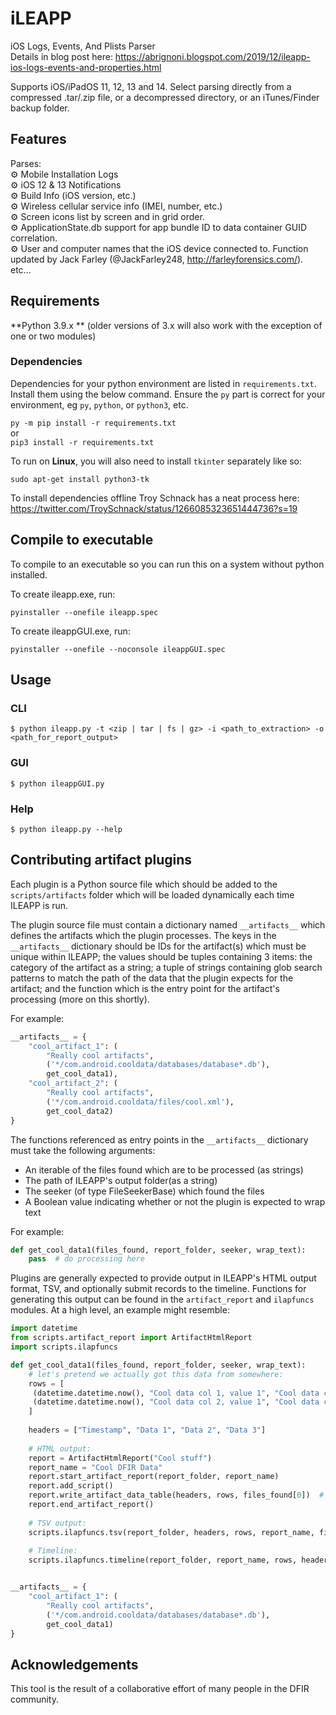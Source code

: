 # iLEAPP

iOS Logs, Events, And Plists Parser  
Details in blog post here: https://abrignoni.blogspot.com/2019/12/ileapp-ios-logs-events-and-properties.html

Supports iOS/iPadOS 11, 12, 13 and 14.
Select parsing directly from a compressed .tar/.zip file, or a decompressed directory, or an iTunes/Finder backup folder.

## Features

Parses:  
⚙️ Mobile Installation Logs  
⚙️ iOS 12 & 13 Notifications  
⚙️ Build Info (iOS version, etc.)  
⚙️ Wireless cellular service info (IMEI, number, etc.)  
⚙️ Screen icons list by screen and in grid order.  
⚙️ ApplicationState.db support for app bundle ID to data container GUID correlation.   
⚙️ User and computer names that the iOS device connected to. Function updated by Jack Farley (@JackFarley248, http://farleyforensics.com/).  
etc...

## Requirements

**Python 3.9.x ** (older versions of 3.x will also work with the exception of one or two modules)

### Dependencies

Dependencies for your python environment are listed in `requirements.txt`. Install them using the below command. Ensure 
the `py` part is correct for your environment, eg `py`, `python`, or `python3`, etc. 

`py -m pip install -r requirements.txt`  
or  
 `pip3 install -r requirements.txt`

To run on **Linux**, you will also need to install `tkinter` separately like so:

`sudo apt-get install python3-tk`

To install dependencies offline Troy Schnack has a neat process here:
https://twitter.com/TroySchnack/status/1266085323651444736?s=19

## Compile to executable

To compile to an executable so you can run this on a system without python installed.

To create ileapp.exe, run:

```
pyinstaller --onefile ileapp.spec
```

To create ileappGUI.exe, run:

```
pyinstaller --onefile --noconsole ileappGUI.spec
```

## Usage

### CLI

```
$ python ileapp.py -t <zip | tar | fs | gz> -i <path_to_extraction> -o <path_for_report_output>
```

### GUI

```
$ python ileappGUI.py 
```

### Help

```
$ python ileapp.py --help
```

## Contributing artifact plugins

Each plugin is a Python source file which should be added to the `scripts/artifacts` folder which will be loaded 
dynamically each time ILEAPP is run.

The plugin source file must contain a dictionary named `__artifacts__` which defines the artifacts which the plugin 
processes. The keys in the `__artifacts__` dictionary should be IDs for the artifact(s) which must be unique within
ILEAPP; the values should be tuples containing 3 items: the category of the artifact as a string; a tuple of strings
containing glob search patterns to match the path of the data that the plugin expects for the artifact; and the function 
which is the entry point for the artifact's processing (more on this shortly).

For example:

```python
__artifacts__ = {
    "cool_artifact_1": (
        "Really cool artifacts",
        ('*/com.android.cooldata/databases/database*.db'),
        get_cool_data1),
    "cool_artifact_2": (
        "Really cool artifacts",
        ('*/com.android.cooldata/files/cool.xml'),
        get_cool_data2)
}
```

The functions referenced as entry points in the `__artifacts__` dictionary must take the following arguments:

* An iterable of the files found which are to be processed (as strings)
* The path of ILEAPP's output folder(as a string)
* The seeker (of type FileSeekerBase) which found the files
* A Boolean value indicating whether or not the plugin is expected to wrap text

For example:

```python
def get_cool_data1(files_found, report_folder, seeker, wrap_text):
    pass  # do processing here
```

Plugins are generally expected to provide output in ILEAPP's HTML output format, TSV, and optionally submit records to 
the timeline. Functions for generating this output can be found in the `artifact_report` and `ilapfuncs` modules. 
At a high level, an example might resemble:

```python
import datetime
from scripts.artifact_report import ArtifactHtmlReport
import scripts.ilapfuncs

def get_cool_data1(files_found, report_folder, seeker, wrap_text):
    # let's pretend we actually got this data from somewhere:
    rows = [
     (datetime.datetime.now(), "Cool data col 1, value 1", "Cool data col 1, value 2", "Cool data col 1, value 3"),
     (datetime.datetime.now(), "Cool data col 2, value 1", "Cool data col 2, value 2", "Cool data col 2, value 3"),
    ]
    
    headers = ["Timestamp", "Data 1", "Data 2", "Data 3"]
    
    # HTML output:
    report = ArtifactHtmlReport("Cool stuff")
    report_name = "Cool DFIR Data"
    report.start_artifact_report(report_folder, report_name)
    report.add_script()
    report.write_artifact_data_table(headers, rows, files_found[0])  # assuming only the first file was processed
    report.end_artifact_report()
    
    # TSV output:
    scripts.ilapfuncs.tsv(report_folder, headers, rows, report_name, files_found[0])  # assuming first file only
    
    # Timeline:
    scripts.ilapfuncs.timeline(report_folder, report_name, rows, headers)


__artifacts__ = {
    "cool_artifact_1": (
        "Really cool artifacts",
        ('*/com.android.cooldata/databases/database*.db'),
        get_cool_data1)
}
```

## Acknowledgements

This tool is the result of a collaborative effort of many people in the DFIR community.
